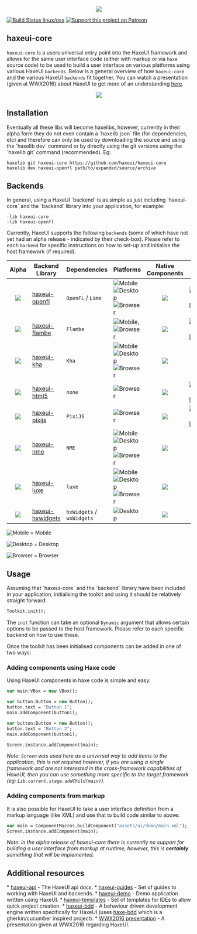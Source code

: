 <p align="center">
  <img src="https://dl.dropboxusercontent.com/u/26678671/haxeui2-warning.png"/>
</p>

[![Build Status linux/osx](https://img.shields.io/travis/haxeui/haxeui-core/master.svg?maxAge=2592000?style=plastic)](https://travis-ci.org/haxeui/haxeui-core)
[![Support this project on Patreon](https://dl.dropboxusercontent.com/u/26678671/patreon_button.png)](https://www.patreon.com/haxeui)

<h2>haxeui-core</h2>

`haxeui-core` is a users universal entry point into the HaxeUI framework and allows for the same user interface code (either with markup or via `haxe` source code) to be used to build a user interface on various platforms using various HaxeUI `backends`. Below is a general overview of how `haxeui-core` and the various HaxeUI `backends` fit together. You can watch a presentation (given at WWX2016) about HaxeUI to get more of an understanding <a href="https://www.youtube.com/watch?v=L8J8qrR2VSg&feature=youtu.be">here</a>.

<p align="center">
  <img src="https://dl.dropboxusercontent.com/u/26678671/haxeui-overview.png"/>
</p>

<h2>Installation</h2>
Eventually all these libs will become haxelibs, however, currently in their alpha form they do not even contain a `haxelib.json` file (for dependencies, etc) and therefore can only be used by downloading the source and using the `haxelib dev` command or by directly using the git versions using the `haxelib git` command (recommended). Eg:

```
haxelib git haxeui-core https://github.com/haxeui/haxeui-core
haxelib dev haxeui-openfl path/to/expanded/source/archive
```


<h2>Backends</h2>
In general, using a HaxeUI `backend` is as simple as just including `haxeui-core` and the `backend` library into your application, for example:

```
-lib haxeui-core
-lib haxeui-openfl
```

Currently, HaxeUI supports the following `backends` (some of which have not yet had an alpha release - indicated by their check-box). Please refer to each `backend` for specific instructions on how to set-up and initialise the host framework (if required).

| Alpha             | Backend Library                   | Dependencies        | Platforms | Native Components | CI |
| :-------------: | -----------------------| ----------------- | ----- | :---: | :---: |
| <img src="https://dl.dropboxusercontent.com/u/26678671/tick.png"> | <a href="https://github.com/haxeui/haxeui-openfl">haxeui-openfl</a> | `OpenFL` / `Lime` | <img src="https://dl.dropboxusercontent.com/u/26678671/mobile.png" title="Mobile"> <img src="https://dl.dropboxusercontent.com/u/26678671/desktop.png" title="Desktop"> <img src="https://dl.dropboxusercontent.com/u/26678671/browser.png" title="Browser"> | <img src="https://dl.dropboxusercontent.com/u/26678671/cross.png"> | [![Build Status linux/osx](https://img.shields.io/travis/haxeui/haxeui-openfl/master.svg?maxAge=2592000?style=plastic)](https://travis-ci.org/haxeui/haxeui-openfl) |
| <img src="https://dl.dropboxusercontent.com/u/26678671/tick.png"> | <a href="https://github.com/haxeui/haxeui-flambe">haxeui-flambe</a> | `Flambe` | <img src="https://dl.dropboxusercontent.com/u/26678671/mobile.png" title="Mobile">, <img src="https://dl.dropboxusercontent.com/u/26678671/browser.png" title="Browser"> | <img src="https://dl.dropboxusercontent.com/u/26678671/cross.png"> | [![Build Status linux/osx](https://img.shields.io/travis/haxeui/haxeui-flambe/master.svg?maxAge=2592000?style=plastic)](https://travis-ci.org/haxeui/haxeui-flambe) |
| <img src="https://dl.dropboxusercontent.com/u/26678671/cross.png"> | <a href="https://github.com/haxeui/haxeui-kha">haxeui-kha</a> | `Kha` | <img src="https://dl.dropboxusercontent.com/u/26678671/mobile.png" title="Mobile"> <img src="https://dl.dropboxusercontent.com/u/26678671/desktop.png" title="Desktop"> <img src="https://dl.dropboxusercontent.com/u/26678671/browser.png" title="Browser"> | <img src="https://dl.dropboxusercontent.com/u/26678671/cross.png"> | `n/a` |
| <img src="https://dl.dropboxusercontent.com/u/26678671/tick.png"> | <a href="https://github.com/haxeui/haxeui-html5">haxeui-html5</a> | _`none`_ | <img src="https://dl.dropboxusercontent.com/u/26678671/browser.png" title="Browser"> | <img src="https://dl.dropboxusercontent.com/u/26678671/tick.png"> | [![Build Status linux/osx](https://img.shields.io/travis/haxeui/haxeui-html5/master.svg?maxAge=2592000?style=plastic)](https://travis-ci.org/haxeui/haxeui-html5) |
| <img src="https://dl.dropboxusercontent.com/u/26678671/tick.png"> | <a href="https://github.com/haxeui/haxeui-pixijs">haxeui-pixijs</a> | `PixiJS` | <img src="https://dl.dropboxusercontent.com/u/26678671/browser.png" title="Browser"> | <img src="https://dl.dropboxusercontent.com/u/26678671/cross.png"> | [![Build Status linux/osx](https://img.shields.io/travis/haxeui/haxeui-pixijs/master.svg?maxAge=2592000?style=plastic)](https://travis-ci.org/haxeui/haxeui-pixijs) |
| <img src="https://dl.dropboxusercontent.com/u/26678671/cross.png"> | <a href="https://github.com/haxeui/haxeui-nme">haxeui-nme</a> | `NME` | <img src="https://dl.dropboxusercontent.com/u/26678671/mobile.png" title="Mobile"> <img src="https://dl.dropboxusercontent.com/u/26678671/desktop.png" title="Desktop"> <img src="https://dl.dropboxusercontent.com/u/26678671/browser.png" title="Browser"> | <img src="https://dl.dropboxusercontent.com/u/26678671/cross.png"> | `n/a` |
| <img src="https://dl.dropboxusercontent.com/u/26678671/cross.png"> | <a href="https://github.com/haxeui/haxeui-luxe">haxeui-luxe</a> | `luxe` | <img src="https://dl.dropboxusercontent.com/u/26678671/mobile.png" title="Mobile"> <img src="https://dl.dropboxusercontent.com/u/26678671/desktop.png" title="Desktop"> <img src="https://dl.dropboxusercontent.com/u/26678671/browser.png" title="Browser"> | <img src="https://dl.dropboxusercontent.com/u/26678671/cross.png"> | `n/a` |
| <img src="https://dl.dropboxusercontent.com/u/26678671/cross.png"> | <a href="https://github.com/haxeui/haxeui-hxwidgets">haxeui-hxwidgets</a> | `hxWidgets` / `wxWidgets` | <img src="https://dl.dropboxusercontent.com/u/26678671/desktop.png" title="Desktop"> | <img src="https://dl.dropboxusercontent.com/u/26678671/tick.png"> | `n/a` |

<img src="https://dl.dropboxusercontent.com/u/26678671/mobile.png" title="Mobile"> = Mobile

<img src="https://dl.dropboxusercontent.com/u/26678671/desktop.png" title="Desktop"> = Desktop

<img src="https://dl.dropboxusercontent.com/u/26678671/browser.png" title="Browser"> = Browser

<h2>Usage</h2>
Assuming that `haxeui-core` and the `backend` library have been included in your application, initialising the toolkit and using it should be relatively straight forward:

```haxe
Toolkit.init();
```

The `init` function can take an optional `Dynamic` argument that allows certain options to be passed to the host framework. Please refer to each specific backend on how to use these. 

Once the toolkit has been initialised components can be added in one of two ways:

<h3>Adding components using Haxe code</h3>
Using HaxeUI components in haxe code is simple and easy:

```haxe
var main:VBox = new VBox();

var button:Button = new Button();
button.text = "Button 1";
main.addComponent(button1);

var button:Button = new Button();
button.text = "Button 2";
main.addComponent(button1);

Screen.instance.addComponent(main);
```

_Note: `Screen` was used here as a universal way to add items to the application, this is not required however, if you are using a single framework and are not interested in the cross-framework capabilities of HaxeUI, then you can use something more specific to the target framework (eg: `Lib.current.stage.addChild(main)`)._

<h3>Adding components from markup</h3>
It is also possible for HaxeUI to take a user interface definition from a markup language (like XML) and use that to build code similar to above:

```haxe
var main = ComponentMacros.buildComponent("assets/ui/demo/main.xml");
Screen.instance.addComponent(main);
```

_Note: in the alpha release of haxeui-core there is currently no support for building a user interface from markup at runtime, however, this is **certainly** something that will be implemented._

<h2>Additional resources</h2>
* <a href="http://haxeui.github.io/haxeui-api/">haxeui-api</a> - The HaxeUI api docs.
* <a href="https://github.com/haxeui/haxeui-guides">haxeui-guides</a> - Set of guides to working with HaxeUI and backends.
* <a href="https://github.com/haxeui/haxeui-demo">haxeui-demo</a> - Demo application written using HaxeUI.
* <a href="https://github.com/haxeui/haxeui-templates">haxeui-templates</a> - Set of templates for IDEs to allow quick project creation.
* <a href="https://github.com/haxeui/haxeui-bdd">haxeui-bdd</a> - A behaviour driven development engine written specifically for HaxeUI (uses <a href="https://github.com/haxeui/haxe-bdd">haxe-bdd</a> which is a gherkin/cucumber inspired project).
* <a href="https://www.youtube.com/watch?v=L8J8qrR2VSg&feature=youtu.be">WWX2016 presentation</a> - A presentation given at WWX2016 regarding HaxeUI.

